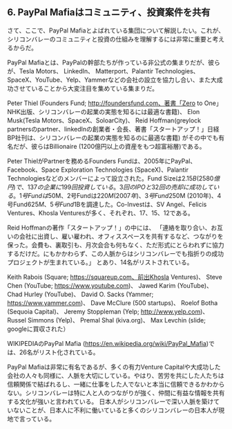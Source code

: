 ## 6. PayPal Mafiaはコミュニティ、投資案件を共有

さて、ここで、PayPal Mafiaとよばれている集団について解説したい。これが、シリコンバレーのコミュニティと投資の仕組みを理解するには非常に重要と考えるからだ。

PayPal Mafiaとは、PayPalの幹部たちが作っている非公式の集まりだが、彼らが、Tesla Motors、 LinkedIn、 Matterport、Palantir Technologies、SpaceX、YouTube、Yelp、Yammerなどの会社の設立を協力し合い、また大成功させていることから大変注目を集めている集まりだ。

Peter Thiel (Founders Fund; http://foundersfund.com、著書「Zero to One」NHK出版、シリコンバレーの起業の実態を知るには最適な書籍)、
Elon Musk(Tesla Motors、SpaceX、SoloarCity)、
Reid Hoffman(greylock partnersのpartner、linkedInの創業者・会長、著書「スタートアップ！」日経BP社刊は、シリコンバレーの起業の実態を知るのに最適な書籍) がその中でも有名だが、彼らはBillionaire (1200億円以上の資産をもつ超富裕層)である。

Peter ThielがPartnerを務めるFounders Fundは、2005年にPayPal、Facebook、Space Exploration Technologies (SpaceX)、Palantir Technologiesなどのメンバーによって設立された。Fund Sizeは$2.15B(2580億円)　で、137の企業に199回投資している。3回のIPOと32回の売却に成功している。1号Fundは$50M、2号Fundは$220M (2007年)、3号Fund$250M (2010年)、4号Fund$625M、5号Fund$1Bを調達した。Co-Investは、SV Angel、Felicis Ventures、Khosla Venturesが多く、それぞれ、17、15、12である。

Reid Hoffmanの著作「スタートアップ！」の中には、
「連絡を取り合い、お互いの会社に出資し、雇い雇われ、オフィススペースを共有するなど、つながりを保った。会費も、裏取引も、月次会合も何もなく、ただ形式にとらわれずに協力するだけだ。にもかかわらず、この人脈からはシリコンバレーでも指折りの成功プロジェクトが生まれている。」
とあり、14名がリストされている。

Keith Rabois (Square; https://squareup.com、前出Khosla Ventures)、
Steve Chen (YouTube; https://www.youtube.com)、
Jawed Karim (YouTube)、
Chad Hurley (YouTube)、
David O. Sacks (Yammer; https://www.yammer.com)、
Dave McClure (500 startups)、
Roelof Botha (Sequoia Capital)、
Jeremy Stoppleman (Yelp; http://www.yelp.com)、
Russel Simmons (Yelp)、
Premal Shal (kiva.org)、
Max Levchin (slide; googleに買収された）

WIKIPEDIAのPayPal Mafia (https://en.wikipedia.org/wiki/PayPal_Mafia)では、26名がリスト化されている。

PayPal Mafiaは非常に有名であるが、多くの有力Venture Capitalや大成功した会社の人々も同様に、人脈を大切にしている。やはり、苦労を共にした人たちは信頼関係で結ばれるし、一緒に仕事をした人でないと本当に信頼できるかわからない。シリコンバレーは特に人と人のつながりが強く、仲間に有益な情報を共有する文化が強いと言われている。
日本人がシリコンバレーで深い人脈を築けていないことが、日本人に不利に働いていると多くのシリコンバレーの日本人が現地で言っている。
